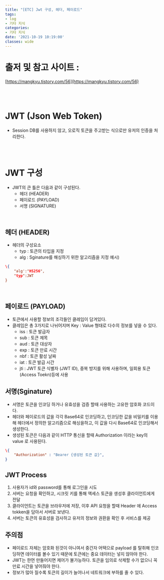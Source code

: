 ```yaml
---
title: "[ETC] Jwt 구성, 헤더, 페이로드"
tags:
- log
- 기타 지식
categories:
- 기타 지식
date: '2021-10-19 10:19:00'
classes: wide
---
```


# 출저 및 참고 사이트 :  
[https://mangkyu.tistory.com/56](https://mangkyu.tistory.com/56)

<br/>
<br/>

# JWT (Json Web Token)
- Session DB를 사용하지 않고, 오로직 토큰을 주고받는 식으로만 유저의 인증을 처리한다.

<br/>
<br/>

# JWT 구성
- JWT의 큰 틀은 다음과 같이 구성된다.
  - 헤더 (HEADER)
  - 페이로드 (PAYLOAD)
  - 서명 (SIGNATURE)

<br/>

## 헤더 (HEADER)
- 헤더의 구성요소
    - typ : 토큰의 타입을 지정
    - alg : Sginature를 해싱하기 위한 알고리즘을 지정
예시)
```json
\{
    "alg':"HS256",
    "typ":JWT
}
```

<br/>

## 페이로드 (PAYLOAD)
- 토큰에서 사용할 정보의 조각들인 클레임이 담겨있다.
- 클레임은 총 3가지로 나뉘어지며 Key : Value 형태로 다수의 정보를 넣을 수 있다.
    - iss : 토큰 발급자
    - sub : 토큰 제목
    - aud : 토큰 대상자
    - exp : 토큰 만료 시간
    - nbf : 토큰 활성 날짜
    - iat : 토큰 발급 시간
    - jti : JWT 토큰 식별자 (JWT ID), 중복 방지를 위해 사용하며, 일회용 토큰(Access Toekn)등에 사용

## 서명(Sginature)
- 서명은 토큰을 인코딩 하거나 유효성을 검증 할때 사용하는 고유한 암호화 코드이다.
- 헤더와 페이로드의 값을 각각 Base64로 인코딩하고, 인코딩한 값을 비밀키를 이용해 헤더에서 정의한 알고리즘으로 해싱을하고, 이 값을 다시 Base64로 인코딩해서 생성한다.
- 생성된 토큰은 다음과 같이 HTTP 통신을 할때 Authorization 이라는 key의 value 로 사용된다.
```json
\{
    "Authorization" : "Bearer {생성된 토큰 값}",
}
```

## JWT Process
1. 사용자가 id와 password를 통해 로그인을 시도
2. 서버는 요청을 확인하고, 시크릿 키를 통해 액세스 토큰을 생성후 클라이언트에게 전달
3. 클라이언트는 토큰을 브라우저에 저장, 이후 API 요청을 할때 Header 에 Access tokken을 담아서 서버로 보낸다.
4. 서버는 토큰의 유효성을 검사하고 유저의 정보와 권환을 확인 후 서비스를 제공

## 주의점
- 페이로드 자체는 암호화 된것이 아니여서 중간자 어택으로 payload 를 탈취해 인코딩하면 데이터를 볼수 있기 때문에 토큰에는 중요 데이터는 넣지 않아야 한다.
- JWT는 한먼 만들어지면 제어가 불가능하다. 토큰을 임의로 삭제할 수가 없으니 꼭 만료 시간을 넣어줘야 한다.
- 정보가 많아 질수록 토큰의 길이가 늘어나서 네트워크에 부하를 줄 수 있다.